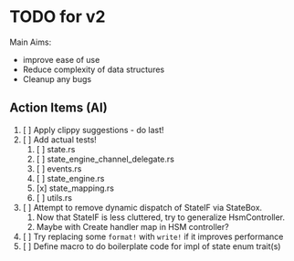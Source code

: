 # TODO for v2

Main Aims:

* improve ease of use
* Reduce complexity of data structures
* Cleanup any bugs

## Action Items (AI)

1. [ ] Apply clippy suggestions - do last!
2. [ ] Add actual tests!
   1. [ ] state.rs
   2. [ ] state_engine_channel_delegate.rs
   3. [ ] events.rs
   4. [ ] state_engine.rs
   5. [x] state_mapping.rs
   6. [ ] utils.rs
3. [ ] Attempt to remove dynamic dispatch of StateIF via StateBox.
    1. Now that StateIF is less cluttered, try to generalize HsmController.
    2. Maybe with Create handler map in HSM controller?
4. [ ] Try replacing some `format!` with `write!` if it improves performance
5. [ ] Define macro to do boilerplate code for impl of state enum trait(s)
